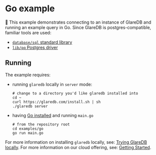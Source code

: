 # Go example

👋 This example demonstrates connecting to an instance of GlareDB and running
an example query in Go. Since GlareDB is postgres-compatible, familiar tools
are used:

- [`database/sql` standard library]
- [`lib/pq` Postgres driver]

## Running

 The example requires:

- running `glaredb` locally in `server` mode:

  ```console
  # change to a directory you'd like glaredb installed into
  cd ~
  curl https://glaredb.com/install.sh | sh
  ./glaredb server
  ```

- having [Go installed] and running `main.go`

  ```console
  # from the repository root
  cd examples/go
  go run main.go
  ```

For more information on installing `glaredb` locally, see: [Trying GlareDB locally].
For more information on our cloud offering, see: [Getting Started].

[`database/sql` standard library]: https://pkg.go.dev/database/sql
[`lib/pq` Postgres driver]: https://github.com/lib/pq
[Go installed]: https://go.dev/
[Trying GlareDB locally]: https://docs.glaredb.com/glaredb/local/
[Getting Started]: https://docs.glaredb.com/docs/about/getting-started.html#glaredb-cloud
